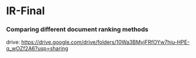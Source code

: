 # IR-Final
### Comparing different document ranking methods
drive: https://drive.google.com/drive/folders/10Wa3BMvjFRfOYw7hju-HPE-q_wOZf2A6?usp=sharing
